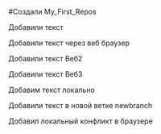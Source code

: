 ﻿#Создали My_First_Repos

Добавили текст

Добавили текст через веб браузер

Добавили текст Веб2

Добавили текст Веб3

Добавим текст локально

Добавили текст в новой ветке newbranch

Добавил локальный конфликт в браузере
